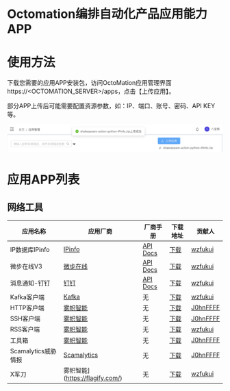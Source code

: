 # Octomation编排自动化产品应用能力APP

# 使用方法

下载您需要的应用APP安装包，访问OctoMation应用管理界面https://<OCTOMATION_SERVER>/apps，点击【上传应用】。

部分APP上传后可能需要配置资源参数，如：IP、端口、账号、密码、API KEY等。


![上传APP](./octomation-app-upload.png)

# 应用APP列表

## 网络工具

应用名称 | 应用厂商 | 厂商手册| 下载地址 | 贡献人
---|---|---|---|---
IP数据库IPinfo | [IPinfo](https://ipinfo.io) | [API Docs](https://ipinfo.io/developers/data-types#geolocation-data)| [下载](https://github.com/flagify-com/OctoMationApps/releases/download/APP/shakespeare-action-python-IPinfo.zip) | [wzfukui](https://github.com/wzfukui)
微步在线V3     | [微步在线](https://threatbook.com/) | [API Docs](https://x.threatbook.com/v5/apiDocs)| [下载](https://github.com/flagify-com/OctoMationApps/releases/download/APP/shakespeare-action-threatbook_v3-1.2.1.zip) | [wzfukui](https://github.com/wzfukui)
消息通知-钉钉  | [钉钉](https://www.dingtalk.com/) | [API Docs](https://open.dingtalk.com/document/) | [下载](https://github.com/flagify-com/OctoMationApps/releases/download/APP/shakespeare-action-dingtalk-1.0.zip) | [wzfukui](https://github.com/wzfukui)
Kafka客户端   | [Kafka](https://kafka.apachecn.org/) | 无 | [下载](https://github.com/flagify-com/OctoMationApps/releases/download/APP/shakespeare-action-kafka-1.0.zip) | [wzfukui](https://github.com/wzfukui)
HTTP客户端    | [雾帜智能](https://flagify.com/) | 无 | [下载](https://github.com/flagify-com/OctoMationApps/releases/download/APP/shakespeare-action-python-http_req.zip) | [J0hnFFFF](https://github.com/J0hnFFFF)
SSH客户端     | [雾帜智能](https://flagify.com/)  | 无 | [下载](https://github.com/flagify-com/OctoMationApps/releases/download/APP/shakespeare-action-python-ssh_req.zip) | [J0hnFFFF](https://github.com/J0hnFFFF)
RSS客户端     | [雾帜智能](https://flagify.com/)  | 无 | [下载](https://github.com/flagify-com/OctoMationApps/releases/download/APP/shakespeare-action-python-RSS_Feed_Parser.zip) | [wzfukui](https://github.com/wzfukui)
工具箱        | [雾帜智能](https://flagify.com/)  | 无 | [下载](https://github.com/flagify-com/OctoMationApps/releases/download/APP/shakespeare-action-python-tools.zip) | [J0hnFFFF](https://github.com/J0hnFFFF)
Scamalytics威胁情报        | [Scamalytics](https://scamalytics.com/)  | 无 | [下载](https://github.com/flagify-com/OctoMationApps/releases/download/APP/shakespeare-action-python-Scamalytics.zip) | [J0hnFFFF](https://github.com/J0hnFFFF)
X军刀 | 雾帜智能](https://flagify.com/)  | 无 | [下载](https://github.com/flagify-com/OctoMationApps/releases/download/APP/shakespeare-action-python-xKnife.zip) | [wzfukui](https://github.com/wzfukui)
